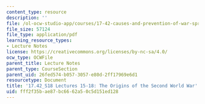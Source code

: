 ```yaml
---
content_type: resource
description: ''
file: /ol-ocw-studio-app/courses/17-42-causes-and-prevention-of-war-spring-2018/fff2f35bae87bc6662a50c5d151ed128_MIT17_42S18_lec15-18_WWII.pdf
file_size: 57124
file_type: application/pdf
learning_resource_types:
- Lecture Notes
license: https://creativecommons.org/licenses/by-nc-sa/4.0/
ocw_type: OCWFile
parent_title: Lecture Notes
parent_type: CourseSection
parent_uid: 26fed574-b057-3057-e80d-2ff17969e6d1
resourcetype: Document
title: '17.42_S18 Lectures 15-18: The Origins of the Second World War'
uid: fff2f35b-ae87-bc66-62a5-0c5d151ed128
---
```

